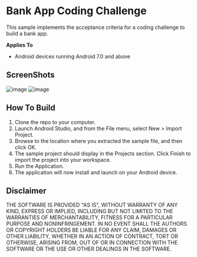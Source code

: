 # Bank App Coding Challenge

This sample implements the acceptance criteria for a coding challenge to build a bank app.

**Applies To**
* Android devices running Android 7.0 and above

## ScreenShots ##

![image](https://github.com/JeffinWithYa/MLCodingChallenge/blob/master/readme_screenshots/splashscreen.png)
![image](https://github.com/JeffinWithYa/MLCodingChallenge/blob/master/readme_screenshots/transactionScreen.png)


## How To Build ##

1. Clone the repo to your computer.
2. Launch Android Studio, and from the File menu, select New > Import Project.
3. Browse to the location where you extracted the sample file, and then click OK.
4. The sample project should display in the Projects section. Click Finish to import the project into your workspace.
5. Run the Application.
6. The application will now install and launch on your Android device.

## Disclaimer ##

THE SOFTWARE IS PROVIDED "AS IS", WITHOUT WARRANTY OF ANY KIND, EXPRESS OR IMPLIED, INCLUDING BUT NOT LIMITED TO THE WARRANTIES OF MERCHANTABILITY, FITNESS FOR A PARTICULAR PURPOSE AND NONINFRINGEMENT. IN NO EVENT SHALL THE AUTHORS OR COPYRIGHT HOLDERS BE LIABLE FOR ANY CLAIM, DAMAGES OR OTHER LIABILITY, WHETHER IN AN ACTION OF CONTRACT, TORT OR OTHERWISE, ARISING FROM, OUT OF OR IN CONNECTION WITH THE SOFTWARE OR THE USE OR OTHER DEALINGS IN THE SOFTWARE.
